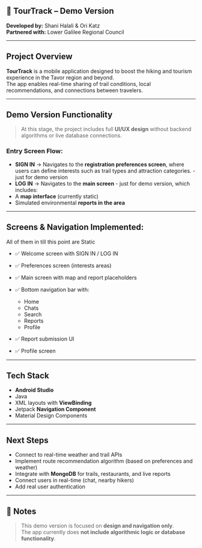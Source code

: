 ## 📱 TourTrack – Demo Version

**Developed by:** Shani Halali & Ori Katz  
**Partnered with:** Lower Galilee Regional Council

---

##  Project Overview

**TourTrack** is a mobile application designed to boost the hiking and tourism experience in the Tavor region and beyond.  
The app enables real-time sharing of trail conditions, local recommendations, and connections between travelers.

---

##  Demo Version Functionality

>  At this stage, the project includes full **UI/UX design** without backend algorithms or live database connections.

###  Entry Screen Flow:
- **SIGN IN** → Navigates to the **registration preferences screen**, where users can define interests such as trail types and attraction categories. - just for demo version
-  **LOG IN** → Navigates to the **main screen** - just for demo version, which includes:
  -  A **map interface** (currently static)
  - Simulated environmental **reports in the area**

---

##  Screens & Navigation Implemented:
All of them in till this point are Static
- ✅ Welcome screen with SIGN IN / LOG IN
- ✅ Preferences screen (interests areas)
- ✅ Main screen with map and report placeholders
- ✅ Bottom navigation bar with:
  - Home 
  - Chats 
  - Search
  - Reports
  - Profile

- ✅ Report submission UI 
- ✅ Profile screen

---

##  Tech Stack

-  **Android Studio**
-  Java
-  XML layouts with **ViewBinding**
-  Jetpack **Navigation Component**
-  Material Design Components

---

##  Next Steps

-  Connect to real-time weather and trail APIs
-  Implement route recommendation algorithm (based on preferences and weather)
-  Integrate with **MongoDB** for trails, restaurants, and live reports
-  Connect users in real-time (chat, nearby hikers)
-  Add real user authentication

---

## 📌 Notes

> This demo version is focused on **design and navigation only**.  
> The app currently does **not include algorithmic logic or database functionality**.




